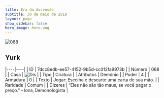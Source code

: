 ```yaml
---
title: Era da Ascensão
subtitle: 30 de maio de 2019
layout: page
show_sidebar: false
hero_image: hero.png
---
```


![068](https://cdn.keyforgegame.com/media/card_front/pt/435_068_FP42HX8HHC76_pt.png)

## Yurk

|----|----|
| ID | 7dcc8edb-ee57-4152-9b5d-cc012fa9973b |
| Número | 068 |
| Casa | ![Dis](https://archonarcana.com/images/thumb/e/e8/Dis.png/22px-Dis.png "Dis") |
| Tipo | Criatura |
| Atributos | Demônio |
| Poder | 4 |
| Armadura | 0 |
| Texto | Jogar: Escolha e descarte uma carta de sua mão. |
| Raridade | Comum |
| Dizeres | “Eles não são tão maus, se você pagar o preço.” – Iona, Demonologista |
